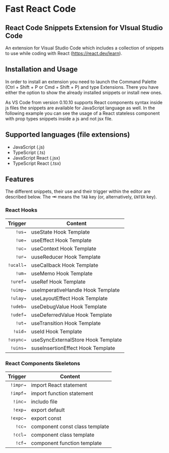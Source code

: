 # Fast React Code

## React Code Snippets Extension for VIsual Studio Code

An extension for Visual Studio Code which includes a collection of snippets to use while coding with React (https://react.dev/learn).

## Installation and Usage

In order to install an extension you need to launch the Command Palette (Ctrl + Shift + P or Cmd + Shift + P) and type Extensions.
There you have either the option to show the already installed snippets or install new ones.

As VS Code from version 0.10.10 supports React components syntax inside js files the snippets are available for JavaScript language as well.
In the following example you can see the usage of a React stateless component with prop types snippets inside a js and not jsx file.

## Supported languages (file extensions)

- JavaScript (.js)
- TypeScript (.ts)
- JavaScript React (.jsx)
- TypeScript React (.tsx)

## Features

The different snippets, their use and their trigger within the editor are described below. The **⇥** means the `TAB` key (or, alternatively, `ENTER` key).

### React Hooks

|  Trigger | Content                                                          |
| -------: | ---------------------------------------------------------------- |
|   `!us→` | useState Hook Template                                           |
|   `!ue→` | useEffect Hook Template                                          |
|   `!uc→` | useContext Hook Template                                         |
|   `!ur→` | uuseReducer Hook Template                                        |
|   `!ucall→` | useCallback Hook Template                                     |
|   `!um→` | useMemo Hook Template                                            |
|   `!uref→` | useRef Hook Template                                           |
|   `!uimp→` | useImperativeHandle Hook Template                              |
|   `!ulay→` | useLayoutEffect Hook Template                                  |
|   `!udeb→` | useDebugValue Hook Template                                    |
|   `!udef→` | useDeferredValue Hook Template                                 |
|   `!ut→` | useTransition Hook Template                                      |
|   `!uid→` | useId Hook Template                                             |
|   `!usync→` | useSyncExternalStore Hook Template                            |
|   `!uins→` | suseInsertionEffect Hook Template                              |

### React Components Skeletons

|  Trigger | Content                                                          |
| -------: | ---------------------------------------------------------------- |
|   `!impr→` | import React statement                                         |
|   `!impf→` | import function statement                                      |
|   `!inc→` | includo file                                                    |
|   `!exp→` | export default                                                  |
|   `!expc→` | export const                                                   |
|   `!cc→` | component const class template                                   |
|   `!ccl→` | component class template                                        |
|   `!cf→` | component function template                                      |

